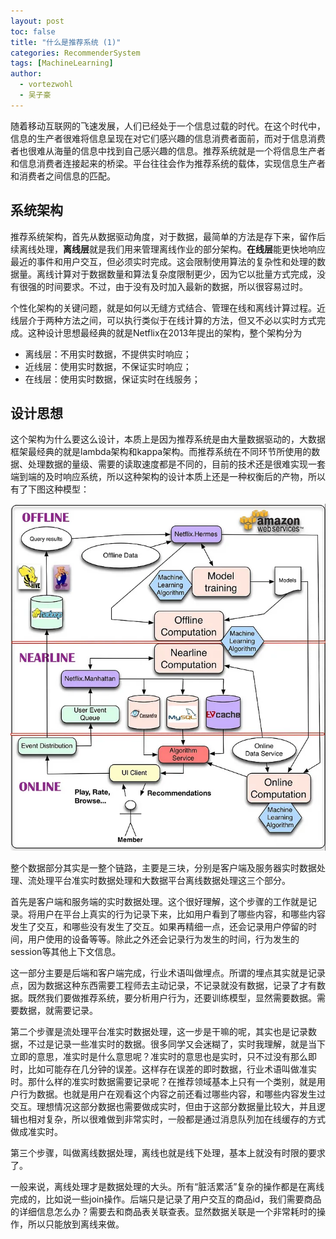 ```yaml
---
layout: post
toc: false
title: "什么是推荐系统 (1)"
categories: RecommenderSystem
tags: [MachineLearning]
author:
  - vortezwohl
  - 吴子豪
---
```

随着移动互联网的飞速发展，人们已经处于一个信息过载的时代。在这个时代中，信息的生产者很难将信息呈现在对它们感兴趣的信息消费者面前，而对于信息消费者也很难从海量的信息中找到自己感兴趣的信息。推荐系统就是一个将信息生产者和信息消费者连接起来的桥梁。平台往往会作为推荐系统的载体，实现信息生产者和消费者之间信息的匹配。

## 系统架构

推荐系统架构，首先从数据驱动角度，对于数据，最简单的方法是存下来，留作后续离线处理，**离线层**就是我们用来管理离线作业的部分架构。**在线层**能更快地响应最近的事件和用户交互，但必须实时完成。这会限制使用算法的复杂性和处理的数据量。离线计算对于数据数量和算法复杂度限制更少，因为它以批量方式完成，没有很强的时间要求。不过，由于没有及时加入最新的数据，所以很容易过时。

个性化架构的关键问题，就是如何以无缝方式结合、管理在线和离线计算过程。近线层介于两种方法之间，可以执行类似于在线计算的方法，但又不必以实时方式完成。这种设计思想最经典的就是Netflix在2013年提出的架构，整个架构分为

- 离线层：不用实时数据，不提供实时响应；
- 近线层：使用实时数据，不保证实时响应；
- 在线层：使用实时数据，保证实时在线服务；

## 设计思想

这个架构为什么要这么设计，本质上是因为推荐系统是由大量数据驱动的，大数据框架最经典的就是lambda架构和kappa架构。而推荐系统在不同环节所使用的数据、处理数据的量级、需要的读取速度都是不同的，目前的技术还是很难实现一套端到端的及时响应系统，所以这种架构的设计本质上还是一种权衡后的产物，所以有了下图这种模型：

![alt text](/images/什么是推荐系统/img.png)

整个数据部分其实是一整个链路，主要是三块，分别是客户端及服务器实时数据处理、流处理平台准实时数据处理和大数据平台离线数据处理这三个部分。

首先是客户端和服务端的实时数据处理。这个很好理解，这个步骤的工作就是记录。将用户在平台上真实的行为记录下来，比如用户看到了哪些内容，和哪些内容发生了交互，和哪些没有发生了交互。如果再精细一点，还会记录用户停留的时间，用户使用的设备等等。除此之外还会记录行为发生的时间，行为发生的session等其他上下文信息。

这一部分主要是后端和客户端完成，行业术语叫做埋点。所谓的埋点其实就是记录点，因为数据这种东西需要工程师去主动记录，不记录就没有数据，记录了才有数据。既然我们要做推荐系统，要分析用户行为，还要训练模型，显然需要数据。需要数据，就需要记录。

第二个步骤是流处理平台准实时数据处理，这一步是干嘛的呢，其实也是记录数据，不过是记录一些准实时的数据。很多同学又会迷糊了，实时我理解，就是当下立即的意思，准实时是什么意思呢？准实时的意思也是实时，只不过没有那么即时，比如可能存在几分钟的误差。这样存在误差的即时数据，行业术语叫做准实时。那什么样的准实时数据需要记录呢？在推荐领域基本上只有一个类别，就是用户行为数据。也就是用户在观看这个内容之前还看过哪些内容，和哪些内容发生过交互。理想情况这部分数据也需要做成实时，但由于这部分数据量比较大，并且逻辑也相对复杂，所以很难做到非常实时，一般都是通过消息队列加在线缓存的方式做成准实时。

第三个步骤，叫做离线数据处理，离线也就是线下处理，基本上就没有时限的要求了。

一般来说，离线处理才是数据处理的大头。所有“脏活累活”复杂的操作都是在离线完成的，比如说一些join操作。后端只是记录了用户交互的商品id，我们需要商品的详细信息怎么办？需要去和商品表关联查表。显然数据关联是一个非常耗时的操作，所以只能放到离线来做。